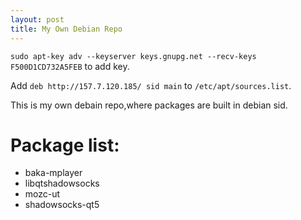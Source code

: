 ```yaml
---
layout: post
title: My Own Debian Repo
---
```

```sudo apt-key adv --keyserver keys.gnupg.net --recv-keys F500D1CD732A5FEB``` to add key.

Add ```deb http://157.7.120.185/ sid main``` to ```/etc/apt/sources.list```.

This is my own debain repo,where packages are built in debian sid.

# Package list:
* baka-mplayer
* libqtshadowsocks
* mozc-ut
* shadowsocks-qt5
